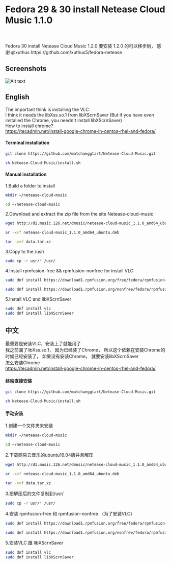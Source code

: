 # Fedora 29 & 30 install Netease Cloud Music 1.1.0
<br>
<br>
Fedora 30 install Netease Cloud Music 1.2.0 
要安装 1.2.0 的可以移步到， 感谢 @xuthus
https://github.com/xuthus5/fedora-netease


## Screenshots
![Alt text](https://github.com/matchaeggtart/Netease-Cloud-Music/raw/master/Screenshots/Screenshot.png)
<br>


## English
The important think is installing the VLC <br>
I think it needs the libXss.so.1 from libXScrnSaver (But if you have even installed the Chrome, you needn't install libXScrnSaver) <br>
How to install chrome? <br>
https://tecadmin.net/install-google-chrome-in-centos-rhel-and-fedora/
#### Terminal installation
```Bash
git clone https://github.com/matchaeggtart/Netease-Cloud-Music.git
```
```Bash
sh Netease-Cloud-Music/install.sh
```
#### Manual installation
1.Build a folder to install
```Bash
mkdir ~/netease-cloud-music
```
```Bash
cd ~/netease-cloud-music
```
2.Download and extract the zip file from the site Netease-cloud-music
```Bash
wget http://d1.music.126.net/dmusic/netease-cloud-music_1.1.0_amd64_ubuntu.deb
```
```Bash
ar -xvf netease-cloud-music_1.1.0_amd64_ubuntu.deb
```
```Bash
tar -xvf data.tar.xz
```
3.Copy to the /usr/
```Bash
sudo cp -r usr/* /usr/
```
4.Install rpmfusion-free && rpmfusion-nonfree for install VLC
```Bash
sudo dnf install https://download1.rpmfusion.org/free/fedora/rpmfusion-free-release-$(rpm -E %fedora).noarch.rpm
```
```Bash
sudo dnf install https://download1.rpmfusion.org/nonfree/fedora/rpmfusion-nonfree-release-$(rpm -E %fedora).noarch.rpm
```
5.Install VLC and libXScrnSaver
```Bash
sudo dnf install vlc
sudo dnf install libXScrnSaver
```

## 中文
最重要是安装VLC，安装上了就能用了 <br>
我之前漏了libXss.so.1， 因为已经装了Chrome， 所以这个依赖在安装Chrome的时候已经安装了， 如果没有安装Chrome， 就要安装libXScrnSaver <br>
怎么安装Chrome <br>
https://tecadmin.net/install-google-chrome-in-centos-rhel-and-fedora/
#### 终端直接安装
```Bash
git clone https://github.com/matchaeggtart/Netease-Cloud-Music.git
```
```Bash
sh Netease-Cloud-Music/install.sh
```
#### 手动安装
1.创建一个文件夹来安装
<br>
```Bash
mkdir ~/netease-cloud-music
```
```Bash
cd ~/netease-cloud-music
```
2.下载网易云音乐的ubuntu16.04版并且解压
```Bash
wget http://d1.music.126.net/dmusic/netease-cloud-music_1.1.0_amd64_ubuntu.deb
```
```Bash
ar -xvf netease-cloud-music_1.1.0_amd64_ubuntu.deb
```
```Bash
tar -xvf data.tar.xz
```
3.把解压后的文件复制到/usr/
```Bash
sudo cp -r usr/* /usr/
```
4.安装 rpmfusion-free 和 rpmfusion-nonfree （为了安装VLC）
```Bash
sudo dnf install https://download1.rpmfusion.org/free/fedora/rpmfusion-free-release-$(rpm -E %fedora).noarch.rpm
```
```Bash
sudo dnf install https://download1.rpmfusion.org/nonfree/fedora/rpmfusion-nonfree-release-$(rpm -E %fedora).noarch.rpm
```
5.安装VLC 跟 libXScrnSaver
```Bash
sudo dnf install vlc
sudo dnf install libXScrnSaver
```
